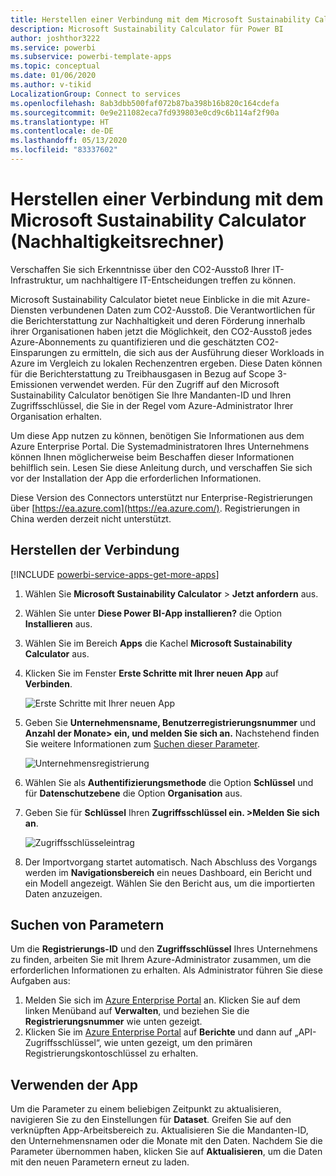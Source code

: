 ```yaml
---
title: Herstellen einer Verbindung mit dem Microsoft Sustainability Calculator (Nachhaltigkeitsrechner)
description: Microsoft Sustainability Calculator für Power BI
author: joshthor3222
ms.service: powerbi
ms.subservice: powerbi-template-apps
ms.topic: conceptual
ms.date: 01/06/2020
ms.author: v-tikid
LocalizationGroup: Connect to services
ms.openlocfilehash: 8ab3dbb500faf072b87ba398b16b820c164cdefa
ms.sourcegitcommit: 0e9e211082eca7fd939803e0cd9c6b114af2f90a
ms.translationtype: HT
ms.contentlocale: de-DE
ms.lasthandoff: 05/13/2020
ms.locfileid: "83337602"
---
```

# <a name="connect-the-microsoft-sustainability-calculator"></a>Herstellen einer Verbindung mit dem Microsoft Sustainability Calculator (Nachhaltigkeitsrechner)
Verschaffen Sie sich Erkenntnisse über den CO2-Ausstoß Ihrer IT-Infrastruktur, um nachhaltigere IT-Entscheidungen treffen zu können.

Microsoft Sustainability Calculator bietet neue Einblicke in die mit Azure-Diensten verbundenen Daten zum CO2-Ausstoß. Die Verantwortlichen für die Berichterstattung zur Nachhaltigkeit und deren Förderung innerhalb ihrer Organisationen haben jetzt die Möglichkeit, den CO2-Ausstoß jedes Azure-Abonnements zu quantifizieren und die geschätzten CO2-Einsparungen zu ermitteln, die sich aus der Ausführung dieser Workloads in Azure im Vergleich zu lokalen Rechenzentren ergeben. Diese Daten können für die Berichterstattung zu Treibhausgasen in Bezug auf Scope 3-Emissionen verwendet werden. Für den Zugriff auf den Microsoft Sustainability Calculator benötigen Sie Ihre Mandanten-ID und Ihren Zugriffsschlüssel, die Sie in der Regel vom Azure-Administrator Ihrer Organisation erhalten.

Um diese App nutzen zu können, benötigen Sie Informationen aus dem Azure Enterprise Portal. Die Systemadministratoren Ihres Unternehmens können Ihnen möglicherweise beim Beschaffen dieser Informationen behilflich sein. Lesen Sie diese Anleitung durch, und verschaffen Sie sich vor der Installation der App die erforderlichen Informationen. 

Diese Version des Connectors unterstützt nur Enterprise-Registrierungen über [https://ea.azure.com](https://ea.azure.com/). Registrierungen in China werden derzeit nicht unterstützt.

## <a name="how-to-connect"></a>Herstellen der Verbindung
[!INCLUDE [powerbi-service-apps-get-more-apps](../includes/powerbi-service-apps-get-more-apps.md)]

1. Wählen Sie **Microsoft Sustainability Calculator** \> **Jetzt anfordern** aus.
1. Wählen Sie unter **Diese Power BI-App installieren?** die Option **Installieren** aus.
1. Wählen Sie im Bereich **Apps** die Kachel **Microsoft Sustainability Calculator** aus.
1. Klicken Sie im Fenster **Erste Schritte mit Ihrer neuen App** auf **Verbinden**.

    ![Erste Schritte mit Ihrer neuen App](media/service-connect-to-zendesk/power-bi-new-app-connect-get-started.png)

1. Geben Sie **Unternehmensname, Benutzerregistrierungsnummer** und **Anzahl der Monate\> ein, und melden Sie sich an.** Nachstehend finden Sie weitere Informationen zum [Suchen dieser Parameter](#finding-parameters).

    ![Unternehmensregistrierung](media/service-connect-to-microsoft-sustainability-calculator/company-enrollment.png)

1. Wählen Sie als **Authentifizierungsmethode** die Option **Schlüssel** und für **Datenschutzebene** die Option **Organisation** aus.
1. Geben Sie für **Schlüssel** Ihren **Zugriffsschlüssel ein. \>Melden Sie sich an**.

    ![Zugriffsschlüsseleintrag](media/service-connect-to-microsoft-sustainability-calculator/access-key-entry.png)

1. Der Importvorgang startet automatisch. Nach Abschluss des Vorgangs werden im **Navigationsbereich** ein neues Dashboard, ein Bericht und ein Modell angezeigt. Wählen Sie den Bericht aus, um die importierten Daten anzuzeigen.

## <a name="finding-parameters"></a>Suchen von Parametern

Um die **Registrierungs-ID** und den **Zugriffsschlüssel** Ihres Unternehmens zu finden, arbeiten Sie mit Ihrem Azure-Administrator zusammen, um die erforderlichen Informationen zu erhalten. Als Administrator führen Sie diese Aufgaben aus:

1. Melden Sie sich im [Azure Enterprise Portal](https://ea.azure.com) an. Klicken Sie auf dem linken Menüband auf **Verwalten**, und beziehen Sie die **Registrierungsnummer** wie unten gezeigt.
2. Klicken Sie im [Azure Enterprise Portal](https://ea.azure.com) auf **Berichte** und dann auf „API-Zugriffsschlüssel“, wie unten gezeigt, um den primären Registrierungskontoschlüssel zu erhalten.

## <a name="using-the-app"></a>Verwenden der App

Um die Parameter zu einem beliebigen Zeitpunkt zu aktualisieren, navigieren Sie zu den Einstellungen für **Dataset**. Greifen Sie auf den verknüpften App-Arbeitsbereich zu. Aktualisieren Sie die Mandanten-ID, den Unternehmensnamen oder die Monate mit den Daten. Nachdem Sie die Parameter übernommen haben, klicken Sie auf **Aktualisieren**, um die Daten mit den neuen Parametern erneut zu laden.